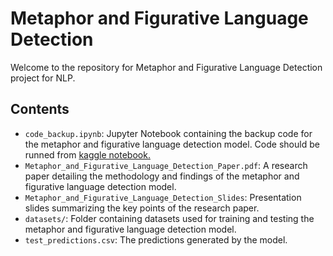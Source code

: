 # Metaphor and Figurative Language Detection

Welcome to the repository for Metaphor and Figurative Language Detection project for NLP.

## Contents

- `code_backup.ipynb`: Jupyter Notebook containing the backup code for the metaphor and figurative language detection model. Code should be runned from [kaggle notebook.](https://www.kaggle.com/code/vladfurdui/notebookeee9468e74/edit/run/176858316)
- `Metaphor_and_Figurative_Language_Detection_Paper.pdf`: A research paper detailing the methodology and findings of the metaphor and figurative language detection model.
- `Metaphor_and_Figurative_Language_Detection_Slides`: Presentation slides summarizing the key points of the research paper.
- `datasets/`: Folder containing datasets used for training and testing the metaphor and figurative language detection model.
- `test_predictions.csv`: The predictions generated by the model.

